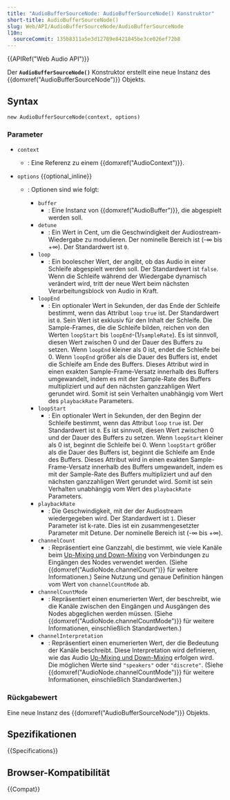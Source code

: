 ```yaml
---
title: "AudioBufferSourceNode: AudioBufferSourceNode() Konstruktor"
short-title: AudioBufferSourceNode()
slug: Web/API/AudioBufferSourceNode/AudioBufferSourceNode
l10n:
  sourceCommit: 135b8311a5e3d12789e8421845be3ce026ef72b8
---
```


{{APIRef("Web Audio API")}}

Der **`AudioBufferSourceNode()`** Konstruktor erstellt eine neue Instanz des {{domxref("AudioBufferSourceNode")}} Objekts.

## Syntax

```js-nolint
new AudioBufferSourceNode(context, options)
```

### Parameter

- `context`
  - : Eine Referenz zu einem {{domxref("AudioContext")}}.
- `options` {{optional_inline}}

  - : Optionen sind wie folgt:

    - `buffer`
      - : Eine Instanz von {{domxref("AudioBuffer")}}, die abgespielt werden soll.
    - `detune`
      - : Ein Wert in Cent, um die Geschwindigkeit der Audiostream-Wiedergabe zu modulieren. Der nominelle Bereich ist (-∞ bis +∞). Der Standardwert ist `0`.
    - `loop`
      - : Ein boolescher Wert, der angibt, ob das Audio in einer Schleife abgespielt werden soll.
        Der Standardwert ist `false`. Wenn die Schleife während der
        Wiedergabe dynamisch verändert wird, tritt der neue Wert beim nächsten
        Verarbeitungsblock von Audio in Kraft.
    - `loopEnd`
      - : Ein optionaler Wert in Sekunden, der das Ende der Schleife bestimmt, wenn
        das Attribut `loop` `true` ist. Der Standardwert ist `0`. Sein Wert
        ist exklusiv für den Inhalt der Schleife. Die Sample-Frames, die die Schleife
        bilden, reichen von den Werten `loopStart` bis
        `loopEnd`-(1/`sampleRate`). Es ist sinnvoll, diesen Wert
        zwischen 0 und der Dauer des Buffers zu setzen. Wenn `loopEnd` kleiner
        als 0 ist, endet die Schleife bei 0. Wenn `loopEnd` größer als die
        Dauer des Buffers ist, endet die Schleife am Ende des Buffers. Dieses Attribut
        wird in einen exakten Sample-Frame-Versatz innerhalb des Buffers umgewandelt, indem es mit
        der Sample-Rate des Buffers multipliziert und auf den nächsten ganzzahligen Wert gerundet wird. Somit ist
        sein Verhalten unabhängig vom Wert des `playbackRate` Parameters.
    - `loopStart`
      - : Ein optionaler Wert in Sekunden, der den Beginn der Schleife bestimmt,
        wenn das Attribut `loop` `true` ist. Der Standardwert ist `0`. Es ist
        sinnvoll, diesen Wert zwischen 0 und der Dauer des Buffers zu setzen. Wenn
        `loopStart` kleiner als 0 ist, beginnt die Schleife bei 0. Wenn
        `loopStart` größer als die Dauer des Buffers ist, beginnt die Schleife
        am Ende des Buffers. Dieses Attribut wird in einen exakten Sample-Frame-Versatz innerhalb des Buffers
        umgewandelt, indem es mit der Sample-Rate des Buffers multipliziert und
        auf den nächsten ganzzahligen Wert gerundet wird. Somit ist sein Verhalten
        unabhängig vom Wert des `playbackRate` Parameters.
    - `playbackRate`
      - : Die Geschwindigkeit, mit der der Audiostream wiedergegeben wird. Der
        Standardwert ist `1`. Dieser Parameter ist k-rate. Dies ist ein zusammengesetzter
        Parameter mit Detune. Der nominelle Bereich ist (-∞ bis +∞).
    - `channelCount`
      - : Repräsentiert eine Ganzzahl, die bestimmt, wie viele Kanäle beim [Up-Mixing und Down-Mixing](/de/docs/Web/API/Web_Audio_API/Basic_concepts_behind_Web_Audio_API#up-mixing_and_down-mixing) von Verbindungen zu Eingängen des Nodes verwendet werden. (Siehe
        {{domxref("AudioNode.channelCount")}} für weitere Informationen.) Seine Nutzung und genaue
        Definition hängen vom Wert von `channelCountMode` ab.
    - `channelCountMode`
      - : Repräsentiert einen enumerierten Wert, der beschreibt, wie die Kanäle zwischen
        den Eingängen und Ausgängen des Nodes abgeglichen werden müssen. (Siehe {{domxref("AudioNode.channelCountMode")}} für weitere
        Informationen, einschließlich Standardwerten.)
    - `channelInterpretation`
      - : Repräsentiert einen enumerierten Wert, der die Bedeutung der Kanäle beschreibt. Diese
        Interpretation wird definieren, wie das Audio [Up-Mixing und Down-Mixing](/de/docs/Web/API/Web_Audio_API/Basic_concepts_behind_Web_Audio_API#up-mixing_and_down-mixing) erfolgen wird.
        Die möglichen Werte sind `"speakers"` oder `"discrete"`. (Siehe
        {{domxref("AudioNode.channelCountMode")}} für weitere Informationen, einschließlich
        Standardwerten.)

### Rückgabewert

Eine neue Instanz des {{domxref("AudioBufferSourceNode")}} Objekts.

## Spezifikationen

{{Specifications}}

## Browser-Kompatibilität

{{Compat}}
